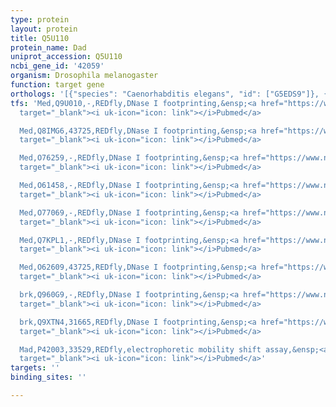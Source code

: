 ```yaml
---
type: protein
layout: protein
title: Q5U110
protein_name: Dad
uniprot_accession: Q5U110
ncbi_gene_id: '42059'
organism: Drosophila melanogaster
function: target gene
orthologs: '[{"species": "Caenorhabditis elegans", "id": ["G5EDS9"]}, {"species": "Rattus norvegicus", "id": ["A0A0G2JSQ5"]}]'
tfs: 'Med,Q9U010,-,REDfly,DNase I footprinting,&ensp;<a href="https://www.ncbi.nlm.nih.gov/pubmed/?term=20010841%5Buid%5D+OR+20965965%5Buid%5D"
  target="_blank"><i uk-icon="icon: link"></i>Pubmed</a>

  Med,Q8IMG6,43725,REDfly,DNase I footprinting,&ensp;<a href="https://www.ncbi.nlm.nih.gov/pubmed/?term=20010841%5Buid%5D+OR+20965965%5Buid%5D"
  target="_blank"><i uk-icon="icon: link"></i>Pubmed</a>

  Med,O76259,-,REDfly,DNase I footprinting,&ensp;<a href="https://www.ncbi.nlm.nih.gov/pubmed/?term=20010841%5Buid%5D+OR+20965965%5Buid%5D"
  target="_blank"><i uk-icon="icon: link"></i>Pubmed</a>

  Med,O61458,-,REDfly,DNase I footprinting,&ensp;<a href="https://www.ncbi.nlm.nih.gov/pubmed/?term=20010841%5Buid%5D+OR+20965965%5Buid%5D"
  target="_blank"><i uk-icon="icon: link"></i>Pubmed</a>

  Med,O77069,-,REDfly,DNase I footprinting,&ensp;<a href="https://www.ncbi.nlm.nih.gov/pubmed/?term=20010841%5Buid%5D+OR+20965965%5Buid%5D"
  target="_blank"><i uk-icon="icon: link"></i>Pubmed</a>

  Med,Q7KPL1,-,REDfly,DNase I footprinting,&ensp;<a href="https://www.ncbi.nlm.nih.gov/pubmed/?term=20010841%5Buid%5D+OR+20965965%5Buid%5D"
  target="_blank"><i uk-icon="icon: link"></i>Pubmed</a>

  Med,O62609,43725,REDfly,DNase I footprinting,&ensp;<a href="https://www.ncbi.nlm.nih.gov/pubmed/?term=20010841%5Buid%5D+OR+20965965%5Buid%5D"
  target="_blank"><i uk-icon="icon: link"></i>Pubmed</a>

  brk,Q960G9,-,REDfly,DNase I footprinting,&ensp;<a href="https://www.ncbi.nlm.nih.gov/pubmed/?term=20010841%5Buid%5D+OR+20965965%5Buid%5D"
  target="_blank"><i uk-icon="icon: link"></i>Pubmed</a>

  brk,Q9XTN4,31665,REDfly,DNase I footprinting,&ensp;<a href="https://www.ncbi.nlm.nih.gov/pubmed/?term=20010841%5Buid%5D+OR+20965965%5Buid%5D"
  target="_blank"><i uk-icon="icon: link"></i>Pubmed</a>

  Mad,P42003,33529,REDfly,electrophoretic mobility shift assay,&ensp;<a href="https://www.ncbi.nlm.nih.gov/pubmed/?term=20010841%5Buid%5D+OR+20965965%5Buid%5D"
  target="_blank"><i uk-icon="icon: link"></i>Pubmed</a>'
targets: ''
binding_sites: ''

---
```

